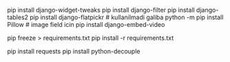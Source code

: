 pip install django-widget-tweaks
pip install django-filter
pip install django-tables2
pip install django-flatpickr # kullanilmadi galiba
python -m pip install Pillow  # image field icin
pip install django-embed-video


pip freeze > requirements.txt
pip install -r requirements.txt


pip install requests
pip install python-decouple